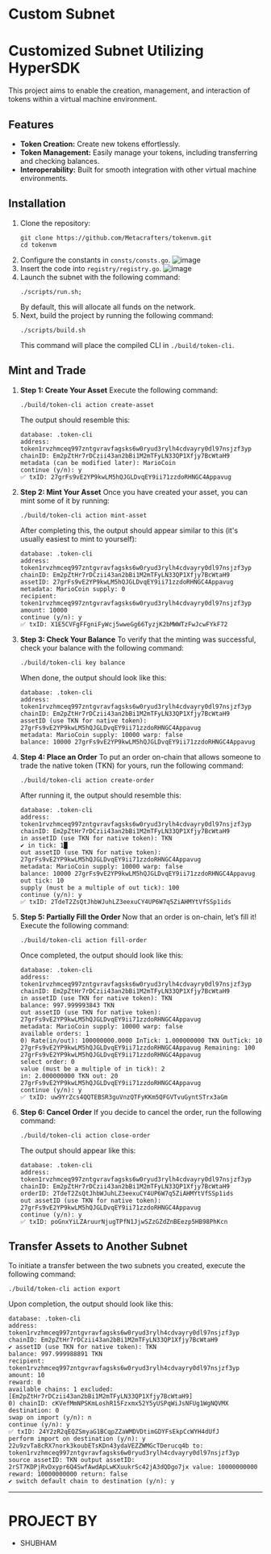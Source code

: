 # Custom Subnet

# Customized Subnet Utilizing HyperSDK
This project aims to enable the creation, management, and interaction of tokens within a virtual machine environment.
## Features
* **Token Creation:** Create new tokens effortlessly.
* **Token Management:** Easily manage your tokens, including transferring and checking balances.
* **Interoperability:** Built for smooth integration with other virtual machine environments.

## Installation
1. Clone the repository:
   ```
   git clone https://github.com/Metacrafters/tokenvm.git
   cd tokenvm
   ```
2. Configure the constants in `consts/consts.go`.
![image](https://github.com/user-attachments/assets/ddc43ab6-cc3f-47b1-93e3-b9508961fb42)
3. Insert the code into `registry/registry.go`.
![image](https://github.com/user-attachments/assets/99a5895b-135f-411d-8504-d6cbf83a0264)
4. Launch the subnet with the following command:
   ```
   ./scripts/run.sh;
   ```
   By default, this will allocate all funds on the network.
5. Next, build the project by running the following command:
   ```
   ./scripts/build.sh
   ```
   This command will place the compiled CLI in `./build/token-cli`.

## Mint and Trade
1. **Step 1: Create Your Asset**
   Execute the following command:
   ```
   ./build/token-cli action create-asset
   ```
   The output should resemble this:
   ```
   database: .token-cli
   address: token1rvzhmceq997zntgvravfagsks6w0ryud3rylh4cdvayry0dl97nsjzf3yp
   chainID: Em2pZtHr7rDCzii43an2bBi1M2mTFyLN33QP1Xfjy7BcWtaH9
   metadata (can be modified later): MarioCoin
   continue (y/n): y
   ✅ txID: 27grFs9vE2YP9kwLM5hQJGLDvqEY9ii71zzdoRHNGC4Appavug
   ```
2. **Step 2: Mint Your Asset**
   Once you have created your asset, you can mint some of it by running:
   ```
   ./build/token-cli action mint-asset
   ```
   After completing this, the output should appear similar to this (it's usually easiest to mint to yourself):
   ```
   database: .token-cli
   address: token1rvzhmceq997zntgvravfagsks6w0ryud3rylh4cdvayry0dl97nsjzf3yp
   chainID: Em2pZtHr7rDCzii43an2bBi1M2mTFyLN33QP1Xfjy7BcWtaH9
   assetID: 27grFs9vE2YP9kwLM5hQJGLDvqEY9ii71zzdoRHNGC4Appavug
   metadata: MarioCoin supply: 0
   recipient: token1rvzhmceq997zntgvravfagsks6w0ryud3rylh4cdvayry0dl97nsjzf3yp
   amount: 10000
   continue (y/n): y
   ✅ txID: X1E5CVFgFFgniFyWcj5wweGg66TyzjK2bMWWTzFwJcwFYkF72
   ```
3. **Step 3: Check Your Balance**
   To verify that the minting was successful, check your balance with the following command:
   ```
   ./build/token-cli key balance
   ```
   When done, the output should look like this:
   ```
   database: .token-cli
   address: token1rvzhmceq997zntgvravfagsks6w0ryud3rylh4cdvayry0dl97nsjzf3yp
   chainID: Em2pZtHr7rDCzii43an2bBi1M2mTFyLN33QP1Xfjy7BcWtaH9
   assetID (use TKN for native token): 27grFs9vE2YP9kwLM5hQJGLDvqEY9ii71zzdoRHNGC4Appavug
   metadata: MarioCoin supply: 10000 warp: false
   balance: 10000 27grFs9vE2YP9kwLM5hQJGLDvqEY9ii71zzdoRHNGC4Appavug
   ```
4. **Step 4: Place an Order**
   To put an order on-chain that allows someone to trade the native token (TKN) for yours, run the following command:
   ```
   ./build/token-cli action create-order
   ```
   After running it, the output should resemble this:
   ```
   database: .token-cli
   address: token1rvzhmceq997zntgvravfagsks6w0ryud3rylh4cdvayry0dl97nsjzf3yp
   chainID: Em2pZtHr7rDCzii43an2bBi1M2mTFyLN33QP1Xfjy7BcWtaH9
   in assetID (use TKN for native token): TKN
   ✔ in tick: 1█
   out assetID (use TKN for native token): 27grFs9vE2YP9kwLM5hQJGLDvqEY9ii71zzdoRHNGC4Appavug
   metadata: MarioCoin supply: 10000 warp: false
   balance: 10000 27grFs9vE2YP9kwLM5hQJGLDvqEY9ii71zzdoRHNGC4Appavug
   out tick: 10
   supply (must be a multiple of out tick): 100
   continue (y/n): y
   ✅ txID: 2TdeT2ZsQtJhbWJuhLZ3eexuCY4UP6W7q5ZiAHMYtVfSSp1ids
   ```
5. **Step 5: Partially Fill the Order**
   Now that an order is on-chain, let’s fill it! Execute the following command:
   ```
   ./build/token-cli action fill-order
   ```
   Once completed, the output should look like this:
   ```
   database: .token-cli
   address: token1rvzhmceq997zntgvravfagsks6w0ryud3rylh4cdvayry0dl97nsjzf3yp
   chainID: Em2pZtHr7rDCzii43an2bBi1M2mTFyLN33QP1Xfjy7BcWtaH9
   in assetID (use TKN for native token): TKN
   balance: 997.999993843 TKN
   out assetID (use TKN for native token): 27grFs9vE2YP9kwLM5hQJGLDvqEY9ii71zzdoRHNGC4Appavug
   metadata: MarioCoin supply: 10000 warp: false
   available orders: 1
   0) Rate(in/out): 100000000.0000 InTick: 1.000000000 TKN OutTick: 10 27grFs9vE2YP9kwLM5hQJGLDvqEY9ii71zzdoRHNGC4Appavug Remaining: 100 27grFs9vE2YP9kwLM5hQJGLDvqEY9ii71zzdoRHNGC4Appavug
   select order: 0
   value (must be a multiple of in tick): 2
   in: 2.000000000 TKN out: 20 27grFs9vE2YP9kwLM5hQJGLDvqEY9ii71zzdoRHNGC4Appavug
   continue (y/n): y
   ✅ txID: uw9YrZcs4QQTEBSR3guVnzQTFyKKm5QFGVTvuGyntSTrx3aGm
   ```

6. **Step 6: Cancel Order**
   If you decide to cancel the order, run the following command:
   ```
   ./build/token-cli action close-order
   ```
   The output should appear like this:
   ```
   database: .token-cli
   address: token1rvzhmceq997zntgvravfagsks6w0ryud3rylh4cdvayry0dl97nsjzf3yp
   chainID: Em2pZtHr7rDCzii43an2bBi1M2mTFyLN33QP1Xfjy7BcWtaH9
   orderID: 2TdeT2ZsQtJhbWJuhLZ3eexuCY4UP6W7q5ZiAHMYtVfSSp1ids
   out assetID (use TKN for native token): 27grFs9vE2YP9kwLM5hQJGLDvqEY9ii71zzdoRHNGC4Appavug
   continue (y/n): y
   ✅ txID: poGnxYiLZAruurNjugTPfN1JjwSZzGZdZnBEezp5HB98PhKcn
   ```
## Transfer Assets to Another Subnet
To initiate a transfer between the two subnets you created, execute the following command:
```
./build/token-cli action export
```
Upon completion, the output should look like this:
```
database: .token-cli
address: token1rvzhmceq997zntgvravfagsks6w0ryud3rylh4cdvayry0dl97nsjzf3yp
chainID: Em2pZtHr7rDCzii43an2bBi1M2mTFyLN33QP1Xfjy7BcWtaH9
✔ assetID (use TKN for native token): TKN
balance: 997.999988891 TKN
recipient: token1rvzhmceq997zntgvravfagsks6w0ryud3rylh4cdvayry0dl97nsjzf3yp
amount: 10
reward: 0
available chains: 1 excluded: [Em2pZtHr7rDCzii43an2bBi1M2mTFyLN33QP1Xfjy7BcWtaH9]
0) chainID: cKVefMmNPSKmLoshR15Fzxmx52Y5yUSPqWiJsNFUg1WgNQVMX
destination: 0
swap on import (y/n): n
continue (y/n): y
✅ txID: 24Y2zR2qEQZSmyaG1BCqpZZaWMDVDtimGDYFsEkpCcWYH4dUfJ
perform import on destination (y/n): y
22u9zvTa8cRX7nork3koubETsKDn43ydaVEZZWMGcTDerucq4b to: token1rvzhmceq997zntgvravfagsks6w0ryud3rylh4cdvayry0dl97nsjzf3yp source assetID: TKN output assetID: 2rST7KDPjRvDxypr6Q4SwfAwdApLwKXuukrSc42jA3dQDgo7jx value: 10000000000 reward: 10000000000 return: false
✔ switch default chain to destination (y/n): y
```

--- 

# PROJECT BY
- SHUBHAM
